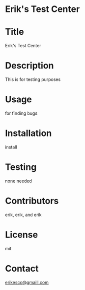 # Erik's Test Center
  # Title
  Erik's Test Center

  # Description
  This is for testing purposes
  
  # Usage
  for finding bugs

  # Installation
  install 

  # Testing
  none needed

  # Contributors
  erik, erik, and erik

  # License
  mit

  # Contact 
  erikesco@gmaill.com

